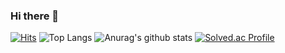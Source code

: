 ### Hi there 👋
[![Hits](https://hits.seeyoufarm.com/api/count/incr/badge.svg?url=https%3A%2F%2Fgithub.com%2FYoukwangchae&count_bg=%2379C83D&title_bg=%23555555&icon=&icon_color=%23E7E7E7&title=hits&edge_flat=false)](https://hits.seeyoufarm.com)
![Top Langs](https://github-readme-stats.vercel.app/api/top-langs/?username=Youkwangchae&hide=C,ShaderLab,ASP.NET,Mathematica,HLSL,GLSL)
![Anurag's github stats](https://github-readme-stats.vercel.app/api?username=Youkwangchae&show_icons=true)
[![Solved.ac Profile](http://mazassumnida.wtf/api/v2/generate_badge?boj=gc9612)](https://solved.ac/gc9612/)
